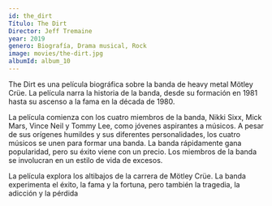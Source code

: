 ```yaml
---
id: the_dirt
Título: The Dirt
Director: Jeff Tremaine
year: 2019
genero: Biografía, Drama musical, Rock
image: movies/the-dirt.jpg
albumId: album_10
---
```

The Dirt es una película biográfica sobre la banda de heavy metal Mötley Crüe. La película narra la historia de la banda, desde su formación en 1981 hasta su ascenso a la fama en la década de 1980.

La película comienza con los cuatro miembros de la banda, Nikki Sixx, Mick Mars, Vince Neil y Tommy Lee, como jóvenes aspirantes a músicos. A pesar de sus orígenes humildes y sus diferentes personalidades, los cuatro músicos se unen para formar una banda.
La banda rápidamente gana popularidad, pero su éxito viene con un precio. Los miembros de la banda se involucran en un estilo de vida de excesos.

La película explora los altibajos de la carrera de Mötley Crüe. La banda experimenta el éxito, la fama y la fortuna, pero también la tragedia, la adicción y la pérdida